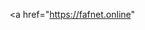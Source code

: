 <a href="https://fafnet.online"
<!DOCTYPE html>
<html lang="en">
<head>
    <meta charset="UTF-8">
    <meta name="viewport" content="width=device-width, initial-scale=1.0">
    <title>Faith & Fellowship - Christian Community Platform</title>
    <style>
        * {
            margin: 0;
            padding: 0;
            box-sizing: border-box;
        }

        body {
            font-family: 'Georgia', serif;
            line-height: 1.6;
            color: #333;
            background: linear-gradient(135deg, #f5f7fa 0%, #c3cfe2 100%);
            min-height: 100vh;
        }

        /* Header Styles */
        .header {
            background: linear-gradient(135deg, #667eea 0%, #764ba2 100%);
            color: white;
            padding: 2rem 0;
            text-align: center;
            box-shadow: 0 4px 6px rgba(0,0,0,0.1);
        }

        .header h1 {
            font-size: 2.5rem;
            margin-bottom: 0.5rem;
            font-weight: 300;
        }

        .header p {
            font-size: 1.1rem;
            opacity: 0.9;
            max-width: 600px;
            margin: 0 auto;
            padding: 0 1rem;
        }

        /* Authentication Styles */
        .auth-container {
            max-width: 400px;
            margin: 4rem auto;
            padding: 2rem;
            background: white;
            border-radius: 15px;
            box-shadow: 0 8px 25px rgba(0,0,0,0.1);
        }

        .auth-container h2 {
            color: #667eea;
            text-align: center;
            margin-bottom: 2rem;
            font-size: 1.8rem;
        }

        .auth-form {
            margin-bottom: 2rem;
        }

        .form-group {
            margin-bottom: 1.5rem;
        }

        .form-group label {
            display: block;
            margin-bottom: 0.5rem;
            color: #555;
            font-weight: 600;
        }

        .form-group input {
            width: 100%;
            padding: 0.8rem;
            border: 2px solid #e0e0e0;
            border-radius: 8px;
            font-size: 1rem;
            transition: border-color 0.3s ease;
        }

        .form-group input:focus {
            outline: none;
            border-color: #667eea;
        }

        .auth-btn {
            background: linear-gradient(135deg, #667eea 0%, #764ba2 100%);
            color: white;
            border: none;
            padding: 1rem 2rem;
            border-radius: 25px;
            cursor: pointer;
            font-size: 1.1rem;
            transition: all 0.3s ease;
            width: 100%;
            margin-bottom: 1rem;
        }

        .auth-btn:hover {
            transform: translateY(-2px);
            box-shadow: 0 6px 15px rgba(0,0,0,0.2);
        }

        .social-auth {
            margin-top: 2rem;
        }

        .social-auth h3 {
            text-align: center;
            color: #666;
            margin-bottom: 1rem;
            font-size: 1.1rem;
        }

        .social-btn {
            display: flex;
            align-items: center;
            justify-content: center;
            width: 100%;
            padding: 0.8rem;
            margin-bottom: 0.5rem;
            border: 2px solid #e0e0e0;
            border-radius: 8px;
            background: white;
            cursor: pointer;
            transition: all 0.3s ease;
            text-decoration: none;
            color: #333;
            font-size: 1rem;
        }

        .social-btn:hover {
            border-color: #667eea;
            transform: translateY(-2px);
        }

        .social-btn img {
            width: 20px;
            height: 20px;
            margin-right: 0.5rem;
        }

        .auth-switch {
            text-align: center;
            margin-top: 1rem;
        }

        .auth-switch a {
            color: #667eea;
            text-decoration: none;
            font-weight: 600;
        }

        .auth-switch a:hover {
            text-decoration: underline;
        }

        /* User Profile Header */
        .user-header {
            background: rgba(255,255,255,0.95);
            padding: 1rem 0;
            text-align: center;
            box-shadow: 0 2px 4px rgba(0,0,0,0.1);
            display: none;
        }

        .user-info {
            display: flex;
            align-items: center;
            justify-content: center;
            gap: 1rem;
            margin-bottom: 1rem;
        }

        .user-avatar {
            width: 40px;
            height: 40px;
            border-radius: 50%;
            background: #667eea;
            display: flex;
            align-items: center;
            justify-content: center;
            color: white;
            font-weight: bold;
        }

        .welcome-message {
            color: #667eea;
            font-weight: 600;
        }

        .logout-btn {
            background: #f44336;
            color: white;
            border: none;
            padding: 0.5rem 1rem;
            border-radius: 20px;
            cursor: pointer;
            font-size: 0.9rem;
            transition: all 0.3s ease;
        }

        .logout-btn:hover {
            background: #d32f2f;
            transform: translateY(-1px);
        }

        /* Navigation */
        .nav {
            background: rgba(255,255,255,0.95);
            padding: 1rem 0;
            text-align: center;
            box-shadow: 0 2px 4px rgba(0,0,0,0.1);
            position: sticky;
            top: 0;
            z-index: 100;
            display: none;
        }

        .nav-buttons {
            display: flex;
            justify-content: center;
            gap: 1rem;
            flex-wrap: wrap;
        }

        .nav-btn {
            background: #667eea;
            color: white;
            border: none;
            padding: 0.7rem 1.5rem;
            border-radius: 25px;
            cursor: pointer;
            font-size: 1rem;
            transition: all 0.3s ease;
        }

        .nav-btn:hover {
            background: #764ba2;
            transform: translateY(-2px);
        }

        .nav-btn.active {
            background: #764ba2;
            box-shadow: 0 4px 8px rgba(0,0,0,0.2);
        }

        /* Main Container */
        .container {
            max-width: 1200px;
            margin: 0 auto;
            padding: 2rem;
            display: none;
        }

        /* Section Styles */
        .section {
            display: none;
            animation: fadeIn 0.5s ease-in;
        }

        .section.active {
            display: block;
        }

        @keyframes fadeIn {
            from { opacity: 0; transform: translateY(20px); }
            to { opacity: 1; transform: translateY(0); }
        }

        /* Welcome Section */
        .welcome {
            background: white;
            padding: 3rem;
            border-radius: 15px;
            box-shadow: 0 8px 25px rgba(0,0,0,0.1);
            text-align: center;
            margin-bottom: 2rem;
        }

        .welcome h2 {
            color: #667eea;
            font-size: 2.2rem;
            margin-bottom: 1rem;
        }

        .welcome p {
            font-size: 1.1rem;
            color: #666;
            line-height: 1.8;
            max-width: 800px;
            margin: 0 auto;
        }

        /* Prayer Request Form */
        .prayer-form {
            background: white;
            padding: 2rem;
            border-radius: 15px;
            box-shadow: 0 8px 25px rgba(0,0,0,0.1);
            margin-bottom: 2rem;
        }

        .prayer-form h3 {
            color: #667eea;
            font-size: 1.8rem;
            margin-bottom: 1.5rem;
            text-align: center;
        }

        .prayer-form .form-group label {
            display: block;
            margin-bottom: 0.5rem;
            color: #555;
            font-weight: 600;
        }

        .prayer-form .form-group input,
        .prayer-form .form-group textarea,
        .prayer-form .form-group select {
            width: 100%;
            padding: 0.8rem;
            border: 2px solid #e0e0e0;
            border-radius: 8px;
            font-size: 1rem;
            transition: border-color 0.3s ease;
        }

        .prayer-form .form-group input:focus,
        .prayer-form .form-group textarea:focus,
        .prayer-form .form-group select:focus {
            outline: none;
            border-color: #667eea;
        }

        .prayer-form .form-group textarea {
            resize: vertical;
            min-height: 120px;
        }

        .submit-btn {
            background: linear-gradient(135deg, #667eea 0%, #764ba2 100%);
            color: white;
            border: none;
            padding: 1rem 2rem;
            border-radius: 25px;
            cursor: pointer;
            font-size: 1.1rem;
            transition: all 0.3s ease;
            width: 100%;
        }

        .submit-btn:hover {
            transform: translateY(-2px);
            box-shadow: 0 6px 15px rgba(0,0,0,0.2);
        }

        /* Prayer Cards */
        .prayer-cards {
            display: grid;
            grid-template-columns: repeat(auto-fit, minmax(350px, 1fr));
            gap: 1.5rem;
            margin-top: 2rem;
        }

        .prayer-card {
            background: white;
            padding: 1.5rem;
            border-radius: 15px;
            box-shadow: 0 6px 20px rgba(0,0,0,0.1);
            transition: transform 0.3s ease;
        }

        .prayer-card:hover {
            transform: translateY(-5px);
        }

        .prayer-card h4 {
            color: #667eea;
            font-size: 1.3rem;
            margin-bottom: 0.5rem;
        }

        .prayer-meta {
            color: #888;
            font-size: 0.9rem;
            margin-bottom: 1rem;
        }

        .prayer-content {
            color: #555;
            line-height: 1.6;
            margin-bottom: 1rem;
        }

        .prayer-actions {
            display: flex;
            gap: 0.5rem;
            flex-wrap: wrap;
            margin-top: 1rem;
        }

        .prayer-action {
            background: #f0f0f0;
            border: none;
            padding: 0.5rem 1rem;
            border-radius: 20px;
            cursor: pointer;
            font-size: 0.9rem;
            transition: all 0.3s ease;
        }

        .prayer-action:hover {
            background: #667eea;
            color: white;
        }

        .prayer-action.praying {
            background: #667eea;
            color: white;
        }

        /* Response Section */
        .responses {
            margin-top: 1rem;
            padding-top: 1rem;
            border-top: 1px solid #e0e0e0;
        }

        .response {
            background: #f9f9f9;
            padding: 1rem;
            border-radius: 8px;
            margin-bottom: 0.5rem;
        }

        .response-author {
            font-weight: 600;
            color: #667eea;
            margin-bottom: 0.5rem;
        }

        .response-content {
            color: #555;
            line-height: 1.5;
        }

        /* Categories */
        .categories {
            display: flex;
            gap: 1rem;
            margin-bottom: 2rem;
            flex-wrap: wrap;
            justify-content: center;
        }

        .category-btn {
            background: white;
            border: 2px solid #667eea;
            color: #667eea;
            padding: 0.5rem 1rem;
            border-radius: 20px;
            cursor: pointer;
            transition: all 0.3s ease;
        }

        .category-btn:hover,
        .category-btn.active {
            background: #667eea;
            color: white;
        }

        /* Registration Success Message */
        .success-message {
            background: #d4edda;
            color: #155724;
            border: 1px solid #c3e6cb;
            padding: 1rem;
            border-radius: 8px;
            margin-bottom: 1rem;
            text-align: center;
        }

        .error-message {
            background: #f8d7da;
            color: #721c24;
            border: 1px solid #f5c6cb;
            padding: 1rem;
            border-radius: 8px;
            margin-bottom: 1rem;
            text-align: center;
        }

        /* Responsive Design */
        @media (max-width: 768px) {
            .container {
                padding: 1rem;
            }
            
            .header h1 {
                font-size: 2rem;
            }
            
            .nav-buttons {
                flex-direction: column;
                align-items: center;
            }
            
            .prayer-cards {
                grid-template-columns: 1fr;
            }

            .auth-container {
                margin: 2rem auto;
                padding: 1.5rem;
            }
        }
    </style>
</head>
<body>
    <!-- Header Section -->
    <header class="header">
        <h1>Faith & Fellowship</h1>
        <p>A sacred space for Christian community, where testimonies strengthen faith and prayers unite hearts in God's love</p>
    </header>

    <!-- Authentication Section -->
    <div id="authSection" class="auth-container">
        <!-- Login Form -->
        <div id="loginForm" class="auth-form">
            <h2>Welcome Back to Faith & Fellowship</h2>
            <p style="text-align: center; color: #666; margin-bottom: 2rem;">Sign in to continue your spiritual journey with our community</p>
            
            <form id="loginFormElement">
                <div class="form-group">
                    <label for="loginEmail">Email Address:</label>
                    <input type="email" id="loginEmail" name="email" required>
                </div>
                
                <div class="form-group">
                    <label for="loginPassword">Password:</label>
                    <input type="password" id="loginPassword" name="password" required>
                </div>
                
                <button type="submit" class="auth-btn">Sign In</button>
            </form>

            <div class="social-auth">
                <h3>Or continue with:</h3>
                <button class="social-btn" onclick="socialLogin('google')">
                    <span>🔍</span> Continue with Google
                </button>
                <button class="social-btn" onclick="socialLogin('facebook')">
                    <span>📘</span> Continue with Facebook
                </button>
                <button class="social-btn" onclick="socialLogin('twitter')">
                    <span>🐦</span> Continue with Twitter
                </button>
                <button class="social-btn" onclick="socialLogin('yahoo')">
                    <span>📧</span> Continue with Yahoo
                </button>
            </div>

            <div class="auth-switch">
                <p>New to our community? <a href="#" onclick="showRegisterForm()">Create an account</a></p>
            </div>
        </div>

        <!-- Registration Form -->
        <div id="registerForm" class="auth-form" style="display: none;">
            <h2>Join Our Christian Community</h2>
            <p style="text-align: center; color: #666; margin-bottom: 2rem;">Create your account to begin sharing in prayer and fellowship</p>
            
            <form id="registerFormElement">
                <div class="form-group">
                    <label for="registerName">Full Name:</label>
                    <input type="text" id="registerName" name="name" required>
                </div>
                
                <div class="form-group">
                    <label for="registerEmail">Email Address:</label>
                    <input type="email" id="registerEmail" name="email" required>
                </div>
                
                <div class="form-group">
                    <label for="registerPassword">Password:</label>
                    <input type="password" id="registerPassword" name="password" minlength="8" required>
                </div>
                
                <div class="form-group">
                    <label for="confirmPassword">Confirm Password:</label>
                    <input type="password" id="confirmPassword" name="confirmPassword" required>
                </div>
                
                <div class="form-group">
                    <label for="churchName">Church/Community (Optional):</label>
                    <input type="text" id="churchName" name="church" placeholder="Share your home church if you'd like">
                </div>
                
                <button type="submit" class="auth-btn">Create Account</button>
            </form>

            <div class="social-auth">
                <h3>Or sign up with:</h3>
                <button class="social-btn" onclick="socialLogin('google')">
                    <span>🔍</span> Sign up with Google
                </button>
                <button class="social-btn" onclick="socialLogin('facebook')">
                    <span>📘</span> Sign up with Facebook
                </button>
                <button class="social-btn" onclick="socialLogin('twitter')">
                    <span>🐦</span> Sign up with Twitter
                </button>
                <button class="social-btn" onclick="socialLogin('yahoo')">
                    <span>📧</span> Sign up with Yahoo
                </button>
            </div>

            <div class="auth-switch">
                <p>Already have an account? <a href="#" onclick="showLoginForm()">Sign in here</a></p>
            </div>
        </div>
    </div>

    <!-- User Profile Header (shown when logged in) -->
    <div id="userHeader" class="user-header">
        <div class="user-info">
            <div class="user-avatar" id="userAvatar"></div>
            <div class="welcome-message" id="welcomeMessage"></div>
            <button class="logout-btn" onclick="logout()">Logout</button>
        </div>
    </div>

    <!-- Navigation (shown when logged in) -->
    <nav id="mainNav" class="nav">
        <div class="nav-buttons">
            <button class="nav-btn active" onclick="showSection('home')">Home</button>
            <button class="nav-btn" onclick="showSection('share')">Share Request</button>
            <button class="nav-btn" onclick="showSection('testimonies')">Testimonies</button>
            <button class="nav-btn" onclick="showSection('prayers')">Prayer Wall</button>
            <button class="nav-btn" onclick="showSection('profile')">My Profile</button>
        </div>
    </nav>

    <!-- Main Content Container (shown when logged in) -->
    <div id="mainContainer" class="container">
        <!-- Home Section -->
        <div id="home" class="section active">
            <div class="welcome">
                <h2>Welcome to Our Community of Faith</h2>
                <p>In the spirit of bearing one another's burdens and sharing in each other's joys, this platform serves as a digital gathering place where believers can share their prayer requests, celebrate God's faithfulness through testimonies, and support one another in genuine Christian fellowship. Here, your struggles become our prayers, your victories become our celebrations, and together we witness God's amazing work in our daily lives.</p>
            </div>

            <div class="categories">
                <button class="category-btn active" onclick="filterPrayers('all')">All Requests</button>
                <button class="category-btn" onclick="filterPrayers('health')">Health & Healing</button>
                <button class="category-btn" onclick="filterPrayers('family')">Family & Relationships</button>
                <button class="category-btn" onclick="filterPrayers('work')">Work & Provision</button>
                <button class="category-btn" onclick="filterPrayers('spiritual')">Spiritual Growth</button>
                <button class="category-btn" onclick="filterPrayers('praise')">Praise Reports</button>
            </div>

            <div class="prayer-cards" id="prayerCards">
                <!-- Prayer requests will be populated here -->
            </div>
        </div>

        <!-- Share Prayer Request Section -->
        <div id="share" class="section">
            <div class="prayer-form">
                <h3>Share Your Prayer Request</h3>
                <form id="prayerForm">
                    <div class="form-group">
                        <label for="category">Category:</label>
                        <select id="category" name="category" required>
                            <option value="">Select a category</option>
                            <option value="health">Health & Healing</option>
                            <option value="family">Family & Relationships</option>
                            <option value="work">Work & Provision</option>
                            <option value="spiritual">Spiritual Growth</option>
                            <option value="praise">Praise Report</option>
                            <option value="other">Other</option>
                        </select>
                    </div>
                    
                    <div class="form-group">
                        <label for="title">Prayer Request Title:</label>
                        <input type="text" id="title" name="title" placeholder="Brief title for your request" required>
                    </div>
                    
                    <div class="form-group">
                        <label for="description">Share Your Request:</label>
                        <textarea id="description" name="description" placeholder="Share your heart with our community. How can we pray for you today?" required></textarea>
                    </div>
                    
                    <button type="submit" class="submit-btn">Share Prayer Request</button>
                </form>
            </div>
        </div>

        <!-- Testimonies Section -->
        <div id="testimonies" class="section">
            <div class="welcome">
                <h2>Testimonies of God's Faithfulness</h2>
                <p>Celebrate with us as we share stories of how God has moved in our lives, answered our prayers, and demonstrated His love and power in amazing ways.</p>
            </div>
            <div class="prayer-cards" id="testimonyCards">
                <!-- Testimonies will be populated here -->
            </div>
        </div>

        <!-- Prayer Wall Section -->
        <div id="prayers" class="section">
            <div class="welcome">
                <h2>Community Prayer Wall</h2>
                <p>Join us in lifting up these requests to our heavenly Father. Your prayers make a difference in the lives of your brothers and sisters in Christ.</p>
            </div>
            <div class="prayer-cards" id="prayerWall">
                <!-- All prayers will be displayed here -->
            </div>
        </div>

        <!-- Profile Section -->
        <div id="profile" class="section">
            <div class="welcome">
                <h2>My Profile</h2>
                <p>Manage your account settings and view your prayer history within our community.</p>
            </div>
            <div class="prayer-form">
                <h3>Account Information</h3>
                <div id="profileInfo">
                    <!-- Profile information will be populated here -->
                </div>
            </div>
        </div>
    </div>

    <script>
        // Authentication and user management system
        let currentUser = null;
        let users = []; // In a real application, this would be managed by a backend database
        let prayerRequests = [];
        let userPrayers = {}; // Track which prayers user has committed to
        let currentFilter = 'all';

        // Check if user is already logged in when page loads
        document.addEventListener('DOMContentLoaded', function() {
            const savedUser = localStorage.getItem('currentUser');
            if (savedUser) {
                currentUser = JSON.parse(savedUser);
                showMainApplication();
            }
        });

        // Handle login form submission
        document.getElementById('loginFormElement').addEventListener('submit', function(e) {
            e.preventDefault();
            const formData = new FormData(e.target);
            const email = formData.get('email');
            const password = formData.get('password');
            
            // In a real application, this would verify credentials with a backend server
            const user = users.find(u => u.email === email && u.password === password);
            
            if (user) {
                currentUser = user;
                localStorage.setItem('currentUser', JSON.stringify(user));
                showMainApplication();
                showMessage('Welcome back! You have successfully signed in.', 'success');
            } else {
                showMessage('Invalid email or password. Please try again.', 'error');
            }
        });

        // Handle registration form submission
        document.getElementById('registerFormElement').addEventListener('submit', function(e) {
            e.preventDefault();
            const formData = new FormData(e.target);
            const name = formData.get('name');
            const email = formData.get('email');
            const password = formData.get('password');
            const confirmPassword = formData.get('confirmPassword');
            const church = formData.get('church');
            
            // Validate form data
            if (password !== confirmPassword) {
                showMessage('Passwords do not match. Please try again.', 'error');
                return;
            }
            
            // Check if email already exists
            if (users.find(u => u.email === email)) {
                showMessage('An account with this email already exists. Please sign in instead.', 'error');
                return;
            }
            
            // Create new user account
            const newUser = {
                id: Date.now(),
                name: name,
                email: email,
                password: password, // In a real application, this would be hashed
                church: church,
                joinDate: new Date(),
                avatar: name.charAt(0).toUpperCase() // Use first letter of name as avatar
            };
            
            users.push(newUser);
            currentUser = newUser;
            localStorage.setItem('currentUser', JSON.stringify(newUser));
            
            showMainApplication();
            showMessage('Welcome to Faith & Fellowship! Your account has been created successfully.', 'success');
            initializeApp();
        });

        // Show registration form
        function showRegisterForm() {
            document.getElementById('loginForm').style.display = 'none';
            document.getElementById('registerForm').style.display = 'block';
        }

        // Show login form
        function showLoginForm() {
            document.getElementById('registerForm').style.display = 'none';
            document.getElementById('loginForm').style.display = 'block';
        }

        // Handle social media login (simulated)
        function socialLogin(provider) {
            // In a real application, this would integrate with OAuth providers
            const mockUser = {
                id: Date.now(),
                name: `${provider.charAt(0).toUpperCase() + provider.slice(1)} User`,
                email: `user@${provider}.com`,
                provider: provider,
                joinDate: new Date(),
                avatar: provider.charAt(0).toUpperCase()
            };
            
            currentUser = mockUser;
            localStorage.setItem('currentUser', JSON.stringify(mockUser));
            showMainApplication();
            showMessage(`Welcome! You have successfully signed in with ${provider.charAt(0).toUpperCase() + provider.slice(1)}.`, 'success');
            initializeApp();
        }

        // Show main application after successful authentication
        function showMainApplication() {
            document.getElementById('authSection').style.display = 'none';
            document.getElementById('userHeader').style.display = 'block';
            document.getElementById('mainNav').style.display = 'block';
            document.getElementById('mainContainer').style.display = 'block';
            
            // Update user interface with current user information
            document.getElementById('userAvatar').textContent = currentUser.avatar || currentUser.name.charAt(0).toUpperCase();
            document.getElementById('welcomeMessage').textContent = `Welcome, ${currentUser.name}!`;
            
            // Load user-specific data
            loadUserData();
        }

        // Load user-specific data and preferences
        function loadUserData() {
            // In a real application, this would load user's prayer history, preferences, etc.
            const userKey = `user_${currentUser.id}`;
            const userData = localStorage.getItem(userKey);
            
            if (userData) {
                const parsedData = JSON.parse(userData);
                userPrayers = parsedData.prayers || {};
            }
        }

        // Save user data to local storage
        function saveUserData() {
            const userKey = `user_${currentUser.id}`;
            const userData = {
                prayers: userPrayers,
                lastLogin: new Date()
            };
            localStorage.setItem(userKey, JSON.stringify(userData));
        }

        // Logout function
